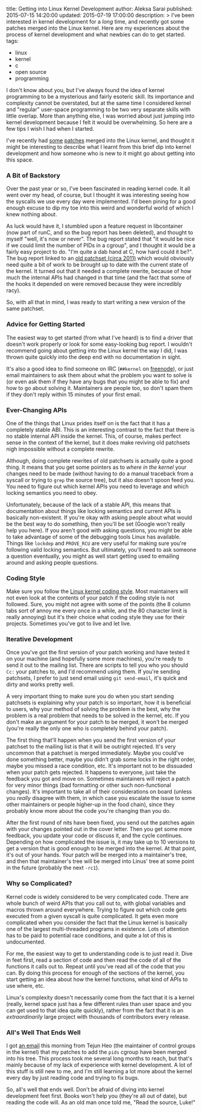 title: Getting into Linux Kernel Development
author: Aleksa Sarai
published: 2015-07-15 14:20:00
updated: 2015-07-19 17:00:00
description: >
  I've been interested in kernel development for a *long* time, and recently got
  some patches merged into the Linux kernel. Here are my experiences about the
  process of kernel development and what newbies can do to get started.
tags:
  - linux
  - kernel
  - c
  - open source
  - programming

I don't know about you, but I've always found the idea of kernel programming to
be a mysterious and fairly esoteric skill. Its importance and complexity cannot
be overstated, but at the same time I considered kernel and "regular" user-space
programming to be two very separate skills with little overlap. More than
anything else, I was worried about just jumping into kernel development because
I felt it would be overwhelming. So here are a few tips I wish I had when I
started.

I've recently had [some][patches-1] [patches][patches-2] merged into the Linux
kernel, and thought it might be interesting to describe what I learnt from this
brief dip into kernel development and how someone who is new to it might go
about getting into this space.

[patches-1]: https://lkml.org/lkml/2015/6/5/857
[patches-2]: https://lkml.org/lkml/2015/6/9/320

### A Bit of Backstory ###
Over the past year or so, I've been fascinated in reading kernel code. It all
went over my head, of course, but I thought it was interesting seeing how the
syscalls we use every day were implemented. I'd been pining for a good enough
excuse to dip my toe into this weird and wonderful world of which I knew nothing
about.

As luck would have it, I stumbled upon a feature request in libcontainer (now
part of runC, and so the bug report has been deleted), and thought to myself
"well, it's now or never". The bug report stated that "it would be nice if we
could limit the number of PIDs in a cgroup", and I thought it would be a fairly
easy project to do. "I'm quite a dab hand at C, how hard could it be?". The bug
report linked to an [old patchset (circa 2011)][rlimit-patchset] which would
obviously need quite a bit of work to be brought up to date with the current
state of the kernel. It turned out that it needed a complete rewrite, because of
how much the internal APIs had changed in that time (and the fact that some of
the hooks it depended on were removed because they were incredibly racy).

So, with all that in mind, I was ready to start writing a new version of the
same patchset.

[rlimit-patchset]: https://lkml.org/lkml/2011/6/19/170

### Advice for Getting Started ###
The easiest way to get started (from what I've heard) is to find a driver that
doesn't work properly or look for some easy-looking bug report. I wouldn't
recommend going about getting into the Linux kernel the way I did, I was thrown
quite quickly into the deep end with no documentation in sight.

It's also a good idea to find someone on IRC (`##kernel` on
[freenode][freenode-irc]), or just email maintainers to ask them about what the
problem you want to solve is (or even ask them if they have any bugs that you
might be able to fix) and how to go about solving it. Maintainers are people
too, so don't spam them if they don't reply within 15 minutes of your first
email.

[freenode-irc]: https://freenode.net/

### Ever-Changing APIs ###
One of the things that Linux prides itself on is the fact that it has a
completely stable ABI. This is an interesting contrast to the fact that there is
no stable internal API inside the kernel. This, of course, makes perfect sense
in the context of the kernel, but it does make reviving old patchsets nigh
impossible without a complete rewrite.

Although, doing complete rewrites of old patchsets is actually quite a good
thing. It means that you get some pointers as to *where in the kernel* your
changes need to be made (without having to do a manual traceback from a syscall
or trying to `grep` the source tree), but it also doesn't spoon feed you. You
need to figure out which kernel APIs you need to leverage and which locking
semantics you need to obey.

Unfortunately, because of the lack of a stable API, this means that
documentation about things like locking semantics and current APIs is basically
non-existent. If you're okay with asking people about what would be the best way
to do something, then you'll be set (Google won't really help you here). If you
aren't good with asking questions, you might be able to take advantage of some
of the debugging tools Linux has available. Things like `lockdep` and
`PROVE_RCU` are very useful for making sure you're following valid locking
semantics. But ultimately, you'll need to ask someone a question eventually, you
might as well start getting used to emailing around and asking people questions.

### Coding Style ###
Make sure you follow the [Linux kernel coding style][coding-style]. Most
maintainers will not even look at the contents of your patch if the coding style
is not followed. Sure, you might not agree with some of the points (the 8 column
tabs sort of annoy me every once in a while, and the 80 character limit is
really annoying) but it's their choice what coding style they use for their
projects. Sometimes you've got to live and let live.

[coding-style]: https://www.kernel.org/doc/Documentation/CodingStyle

### Iterative Development ###
Once you've got the first version of your patch working and have tested it on
your machine (and hopefully some more machines), you're ready to send it out to
the mailing list. There are scripts to tell you who you should `Cc:` your
patches to, and I'd recommend using them. If you're sending patchsets, I prefer
to just send email using `git send-email`, it's quick and dirty and works pretty
well.

A very important thing to make sure you do when you start sending patchsets is
explaining why your patch is so important, how it is beneficial to users, why
your method of solving the problem is the best, why the problem is a real
problem that needs to be solved in the kernel, etc. If you don't make an
argument for your patch to be merged, it won't be merged (you're really the only
one who is completely behind your patch).

The first thing that'll happen when you send the first version of your patchset
to the mailing list is that it will be outright rejected. It's very uncommon
that a patchset is merged immediately. Maybe you could've done something better,
maybe you didn't grab some locks in the right order, maybe you missed a race
condition, etc. It's important not to be dissuaded when your patch gets
rejected. It happens to everyone, just take the feedback you got and move on.
Sometimes maintainers will reject a patch for very minor things (bad formatting
or other such non-functional changes). It's important to take all of their
considerations on board (unless you *really* disagree with them, in which case
you escalate the issue to some other maintainers or people higher-up in the food
chain), since they probably know more about the code you're changing than you
do.

After the first round of nits have been fixed, you send out the patches again
with your changes pointed out in the cover letter. Then you get some more
feedback, you update your code or discuss it, and the cycle continues. Depending
on how complicated the issue is, it may take up to 10 versions to get a version
that is good enough to be merged into the kernel. At that point, it's out of
your hands. Your patch will be merged into a maintainer's tree, and then that
maintainer's tree will be merged into Linus' tree at some point in the future
(probably the next `-rc1`).

### Why so Complicated? ###
Kernel code is widely considered to be very complicated code. There are whole
bunch of weird APIs that you call out to, with global variables and macros
thrown around everywhere. Trying to figure out which code gets executed from a
given syscall is quite complicated. It gets even more complicated when you
consider the fact that the Linux kernel is basically one of the largest
multi-threaded programs in existence. Lots of attention has to be paid to
potential race conditions, and quite a lot of this is undocumented.

For me, the easiest way to get to understanding code is to just read it. Dive in
feet first, read a section of code and then read the code of all of the
functions it calls out to. Repeat until you've read all of the code that you
can. By doing this process for enough of the sections of the kernel, you start
getting an idea about how the kernel functions, what kind of APIs to use where,
etc.

Linux's complexity doesn't necessarily come from the fact that it is a kernel
(really, kernel space just has a few different rules than user space and you can
get used to that idea quite quickly), rather from the fact that it is an
*extraordinarily* large project with thousands of contributors every release.

### All's Well That Ends Well ###
I got [an email][merged] this morning from Tejun Heo (the maintainer of control
groups in the kernel) that my patches to add the `pids` cgroup have been merged
into his tree. This process took me several long months to reach, but that's
mainly because of my lack of experience with kernel development. A lot of this
stuff is still new to me, and I'm still learning a lot more about the kernel
every day by just reading code and trying to fix bugs.

So, all's well that ends well. Don't be afraid of diving into kernel development
feet first. Books won't help you (they're all out of date), but reading the code
will. As an old man once told me, "Read the source, Luke!"

[merged]: https://lkml.org/lkml/2015/7/14/711
